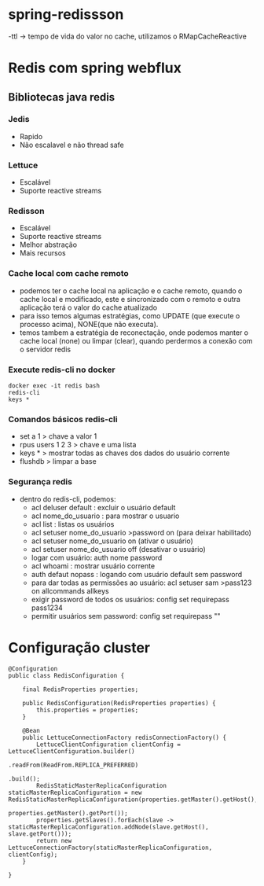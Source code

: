 # spring-redissson
-ttl -> tempo de vida do valor no cache, utilizamos o RMapCacheReactive

# Redis com spring webflux

## Bibliotecas java redis

### Jedis
- Rapido
- Não escalavel e não thread safe

### Lettuce
- Escalável
- Suporte reactive streams

### Redisson
- Escalável
- Suporte reactive streams
- Melhor abstração
- Mais recursos

### Cache local com cache remoto
- podemos ter o cache local na aplicação e o cache remoto, quando o cache local e modificado, este e sincronizado com o remoto e outra aplicação terá o valor do cache atualizado
- para isso temos algumas estratégias, como UPDATE (que execute o processo acima), NONE(que não executa).
- temos tambem a estratégia de reconectação, onde podemos manter o cache local (none) ou limpar (clear), quando perdermos a conexão com o servidor redis

### Execute redis-cli no docker
```
docker exec -it redis bash
redis-cli
keys *
```

### Comandos básicos redis-cli
- set a 1 > chave a valor 1
- rpus users 1 2 3 > chave e uma lista
- keys * > mostrar todas as chaves dos dados do usuário corrente
- flushdb > limpar a base


### Segurança redis
- dentro do redis-cli, podemos:
  - acl deluser default : excluir o usuário default
  - acl nome_do_usuario : para mostrar o usuario
  - acl list : listas os usuários
  - acl setuser nome_do_usuario >password on (para deixar habilitado)
  - acl setuser nome_do_usuario on (ativar o usuário)
  - acl setuser nome_do_usuario off (desativar o usuário)
  - logar com usuário: auth nome password
  - acl whoami : mostrar usuário corrente
  - auth defaut nopass : logando com usuário default sem password
  - para dar todas as permissões ao usuário: acl setuser sam >pass123 on allcommands allkeys
  - exigir password de todos os usuários: config set requirepass pass1234
  - permitir usuários sem password: config set requirepass ""


# Configuração cluster
````
@Configuration
public class RedisConfiguration {

	final RedisProperties properties;

	public RedisConfiguration(RedisProperties properties) {
		this.properties = properties;
	}

	@Bean
	public LettuceConnectionFactory redisConnectionFactory() {
		LettuceClientConfiguration clientConfig = LettuceClientConfiguration.builder()
		                                                                    .readFrom(ReadFrom.REPLICA_PREFERRED)
		                                                                    .build();
		RedisStaticMasterReplicaConfiguration staticMasterReplicaConfiguration = new RedisStaticMasterReplicaConfiguration(properties.getMaster().getHost(),
		                                                                                                                   properties.getMaster().getPort());
		properties.getSlaves().forEach(slave -> staticMasterReplicaConfiguration.addNode(slave.getHost(), slave.getPort()));
		return new LettuceConnectionFactory(staticMasterReplicaConfiguration, clientConfig);
	}

}
